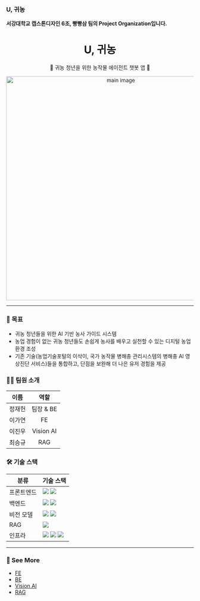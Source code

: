 ### U, 귀농
**서강대학교 캡스톤디자인 6조, 빵빵삼 팀의 Project Organization입니다.**

<div align="center">
  <h1>U, 귀농</h1>
  <p>🌱 귀농 청년을 위한 농작물 에이전트 챗봇 앱 🌱</p>
</div>

<div align="center">
<img width="600" alt="main image" src="https://github.com/user-attachments/assets/8f12e390-4b6b-43da-a80b-bfab6a8d7e1b"/>
</div>

---

### 🚀 목표
- 귀농 청년들을 위한 AI 기반 농사 가이드 시스템
- 농업 경험이 없는 귀농 청년들도 손쉽게 농사를 배우고 실천할 수 있는 디지털 농업 환경 조성
- 기존 기술(농업기술포털의 이삭이, 국가 농작물 병해충 관리시스템의 병해충 AI 영상진단 서비스)들을 통합하고, 단점을 보완해 더 나은 유저 경험을 제공

### 🧑‍💻 팀원 소개

| **이름**    | **역할**        | 
|:----------:|:--------------:|
| 정재헌      | 팀장 & BE        | 
| 이가연      | FE              |
| 이진우      | Vision AI       | 
| 최승규      | RAG             | 

### 🛠 기술 스택
<table>
  <thead>
    <tr>
      <th>분류</th>
      <th>기술 스택</th>
    </tr>
  </thead>
  <tbody>
    <tr>
      <td>프론트엔드</td>
      <td>
        <img src="https://img.shields.io/badge/Flutter-02569B?logo=flutter&logoColor=fff"/>
        <img src="https://img.shields.io/badge/Dart-%230175C2.svg?logo=dart&logoColor=white"/>
      </td>
    </tr>
    <tr>
      <td>백엔드</td>
      <td>
        <img src="https://img.shields.io/badge/FastAPI-009688?style=flat&logo=fastapi&logoColor=white"/>
        <img src="https://img.shields.io/badge/MongoDB-%234ea94b.svg?logo=mongodb&logoColor=white"/>
      </td>
    </tr>
    <tr>
      <td>비전 모델</td>
      <td>
        <img src="https://img.shields.io/badge/PyTorch-ee4c2c?logo=pytorch&logoColor=white"/>
        <img src="https://img.shields.io/badge/Hugging%20Face-FFD21E?logo=huggingface&logoColor=000"/>
      </td>
    </tr>
    <tr>
      <td>RAG</td>
      <td>
        <img src="https://img.shields.io/badge/Python-3776AB?logo=python&logoColor=fff"/>
      </td>
    </tr>
    <tr>
      <td>인프라</td>
      <td>
        <img src="https://img.shields.io/badge/AWS_EC2-FF9900?style=flat&logo=amazon-ec2&logoColor=white"/>
        <img src="https://img.shields.io/badge/Ubuntu-20.04-E95420?style=flat&logo=ubuntu&logoColor=white"/>
        <img src="https://img.shields.io/badge/Docker-2496ED?logo=docker&logoColor=fff"/>
      </td>
    </tr>
  </tbody>
</table>

---

### 🧸 See More
- [FE](https://github.com/SogangCapstone-Team6/frontend)
- [BE](https://github.com/SogangCapstone-Team6/u-guinong-backend)
- [Vision AI](https://github.com/SogangCapstone-Team6/vision_model)
- [RAG](https://github.com/SogangCapstone-Team6/multiPDFembedding)
